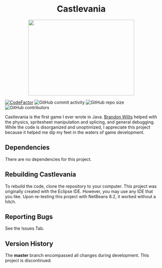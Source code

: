 <h1 align="center">Castlevania</h1>

<p align="center">
  <img width="350" height="250" src="castlevania.gif">
</p>

[![CodeFactor](https://www.codefactor.io/repository/github/joshuacrotts/castlevania/badge)](https://www.codefactor.io/repository/github/joshuacrotts/castlevania) ![GitHub commit activity](https://img.shields.io/github/commit-activity/m/JoshuaCrotts/Castlevania) ![GitHub repo size](https://img.shields.io/github/repo-size/JoshuaCrotts/Castlevania) ![GitHub contributors](https://img.shields.io/github/contributors/JoshuaCrotts/Castlevania)

Castlevania is the first game I ever wrote in Java. [Brandon Willis](https://github.com/ballenwillis) helped with the physics, spritesheet manipulation and splicing, and general debugging. While the code is disorganized and unoptimized, I appreciate this project because it helped me dip my feet in the waters of game development.

## Dependencies

There are no dependencies for this project.

## Rebuilding Castlevania

To rebuild the code, clone the repository to your computer. This project was originally created with the Eclipse IDE. However, you may use any IDE that you like. Upon re-testing this project with NetBeans 8.2, it worked without a hitch. 

## Reporting Bugs

See the Issues Tab.

## Version History
The **master** branch encompassed all changes during development. This project is discontinued.
